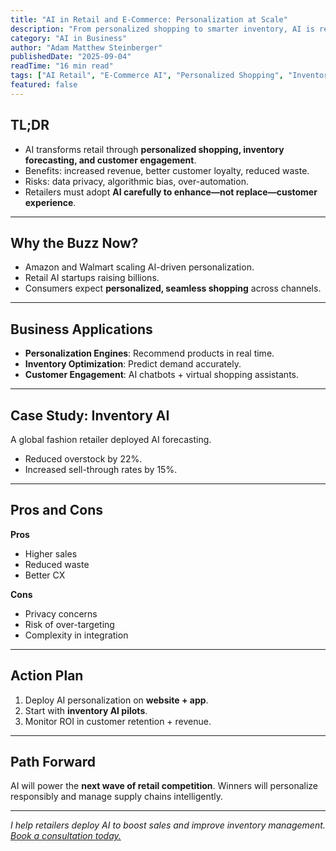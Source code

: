 ```yaml
---
title: "AI in Retail and E-Commerce: Personalization at Scale"
description: "From personalized shopping to smarter inventory, AI is reshaping retail and e-commerce. Learn the key applications, benefits, and risks."
category: "AI in Business"
author: "Adam Matthew Steinberger"
publishedDate: "2025-09-04"
readTime: "16 min read"
tags: ["AI Retail", "E-Commerce AI", "Personalized Shopping", "Inventory Optimization"]
featured: false
---
```


## TL;DR
- AI transforms retail through **personalized shopping, inventory forecasting, and customer engagement**.  
- Benefits: increased revenue, better customer loyalty, reduced waste.  
- Risks: data privacy, algorithmic bias, over-automation.  
- Retailers must adopt **AI carefully to enhance—not replace—customer experience**.  

---

## Why the Buzz Now?

- Amazon and Walmart scaling AI-driven personalization.  
- Retail AI startups raising billions.  
- Consumers expect **personalized, seamless shopping** across channels.  

---

## Business Applications

- **Personalization Engines**: Recommend products in real time.  
- **Inventory Optimization**: Predict demand accurately.  
- **Customer Engagement**: AI chatbots + virtual shopping assistants.  

---

## Case Study: Inventory AI

A global fashion retailer deployed AI forecasting.  
- Reduced overstock by 22%.  
- Increased sell-through rates by 15%.  

---

## Pros and Cons

**Pros**  
- Higher sales  
- Reduced waste  
- Better CX  

**Cons**  
- Privacy concerns  
- Risk of over-targeting  
- Complexity in integration  

---

## Action Plan

1. Deploy AI personalization on **website + app**.  
2. Start with **inventory AI pilots**.  
3. Monitor ROI in customer retention + revenue.  

---

## Path Forward

AI will power the **next wave of retail competition**. Winners will personalize responsibly and manage supply chains intelligently.  

---

*I help retailers deploy AI to boost sales and improve inventory management. [Book a consultation today.](/services/ai-consulting)*
